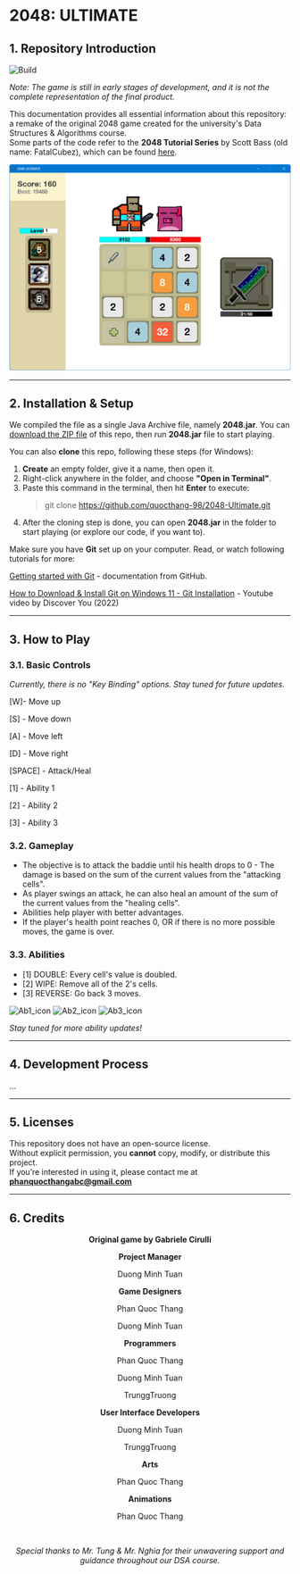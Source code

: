 # **2048: ULTIMATE**
## 1. Repository Introduction
![Build](https://img.shields.io/badge/build-v0.1.0-brightgreen)

_Note: The game is still in early stages of development, and it is not the complete representation of the final product._

This documentation provides all essential information about this repository: a remake of the original 2048 game created for the university's Data Structures & Algorithms course.<br>
Some parts of the code refer to the **2048 Tutorial Series** by Scott Bass (old name: FatalCubez), which can be found [here](https://youtube.com/playlist?list=PLig6-gM-fHMGH6jmCpsxW6YbagHgCS3Jd&si=DOV_Fjm_q7aKs9-4).

![gameplay_screenshot1](resources/screenshots/v0.1.0_gameplay-img1.png)

---

## 2. Installation & Setup
We compiled the file as a single Java Archive file, namely **2048.jar**.
You can [download the ZIP file](https://github.com/quocthang-98/2048-Ultimate/archive/refs/heads/master.zip) of this repo, then run **2048.jar** file to start playing.

You can also **clone** this repo, following these steps (for Windows):

1. **Create** an empty folder, give it a name, then open it.
2. Right-click anywhere in the folder, and choose **"Open in Terminal"**.
3. Paste this command in the terminal, then hit **Enter** to execute:
   > git clone https://github.com/quocthang-98/2048-Ultimate.git
4. After the cloning step is done, you can open **2048.jar** in the folder to start playing (or explore our code, if you want to).

Make sure you have **Git** set up on your computer. Read, or watch following tutorials for more:

[Getting started with Git](https://docs.github.com/en/get-started/getting-started-with-git) - documentation from GitHub.

[How to Download & Install Git on Windows 11 - Git Installation](https://www.youtube.com/watch?v=JgOs70Y7jew) - Youtube video by Discover You (2022)

---

## 3. How to Play
### 3.1. Basic Controls

_Currently, there is no "Key Binding" options. Stay tuned for future updates._

[W]- Move up

[S] - Move down

[A] - Move left

[D] - Move right

[SPACE] - Attack/Heal

[1] - Ability 1

[2] - Ability 2

[3] - Ability 3

### 3.2. Gameplay

- The objective is to attack the baddie until his health drops to 0 - The damage is based on the sum of the current values from the "attacking cells".
- As player swings an attack, he can also heal an amount of the sum of the current values from the "healing cells".
- Abilities help player with better advantages.
- If the player's health point reaches 0, OR if there is no more possible moves, the game is over.

### 3.3. Abilities

- [1] DOUBLE: Every cell's value is doubled.
- [2] WIPE: Remove all of the 2's cells.
- [3] REVERSE: Go back 3 moves.

![Ab1_icon](resources/img/ab1_on.png)
![Ab2_icon](resources/img/ab2_on.png)
![Ab3_icon](resources/img/ab3_on.png)


_Stay tuned for more ability updates!_

---

## 4. Development Process

...

---

## 5. Licenses
This repository does not have an open-source license.  
Without explicit permission, you **cannot** copy, modify, or distribute this project.  
If you’re interested in using it, please contact me at **phanquocthangabc@gmail.com**

---

## 6. Credits
<div align="center">

**Original game by Gabriele Cirulli**
<br>

**Project Manager**

Duong Minh Tuan

**Game Designers**

Phan Quoc Thang

Duong Minh Tuan

**Programmers**

Phan Quoc Thang

Duong Minh Tuan

TrunggTruong

**User Interface Developers**

Duong Minh Tuan

TrunggTruong

**Arts**

Phan Quoc Thang

**Animations**

Phan Quoc Thang

<br>

_Special thanks to Mr. Tung & Mr. Nghia for their unwavering support and guidance throughout our DSA course._
</div>
